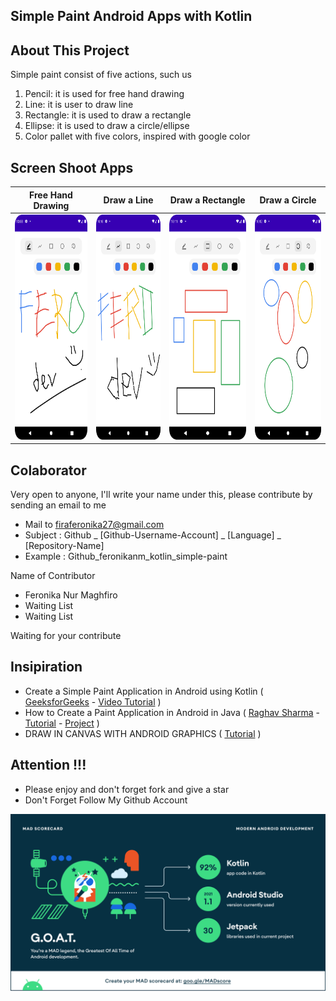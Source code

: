 ## Simple Paint Android Apps with Kotlin

## About This Project
Simple paint consist of five actions, such us
1. Pencil: it is used for free hand drawing
2. Line: it is user to draw line
3. Rectangle: it is used to draw a rectangle
4. Ellipse: it is used to draw a circle/ellipse
5. Color pallet with five colors, inspired with google color

## Screen Shoot Apps

|Free Hand Drawing |   Draw a Line              |   Draw a Rectangle    | Draw a Circle |
|:------------------:|:----------------------------:|:---------------------:|:-----------------:|
|<img width="200px" height="360px" src="docs/images/ss_pencil.png"> | <img width="200px" height="360px" src="docs/images/ss_line.png"> | <img width="200px" height="360px" src="docs/images/ss_rectangle.png"> | <img width="200px" height="360px" src="docs/images/ss_circle.png"> |

## Colaborator
Very open to anyone, I'll write your name under this, please contribute by sending an email to me

- Mail to firaferonika27@gmail.com
- Subject : Github _ [Github-Username-Account] _ [Language] _ [Repository-Name]
- Example : Github_feronikanm_kotlin_simple-paint

Name of Contributor 
- Feronika Nur Maghfiro
- Waiting List
- Waiting List

Waiting for your contribute

## Insipiration
- Create a Simple Paint Application in Android using Kotlin ( [GeeksforGeeks](https://www.youtube.com/channel/UC0RhatS1pyxInC00YKjjBqQ) - [Video Tutorial](https://www.youtube.com/watch?v=8mjv_iDSLcw) )
- How to Create a Paint Application in Android in Java ( [Raghav Sharma](https://github.com/raghavtilak) - [Tutorial](https://www.geeksforgeeks.org/how-to-create-a-paint-application-in-android/) - [Project](https://github.com/raghavtilak/Paint) )
- DRAW IN CANVAS WITH ANDROID GRAPHICS ( [Tutorial](https://learningprogramming.net/mobile/android/draw-in-canvas-with-android-graphics/) )

## Attention !!!
- Please enjoy and don't forget fork and give a star
- Don't Forget Follow My Github Account

![ScreenShoot Mad Score Apps](docs/images/mad_score.png?raw=true)

